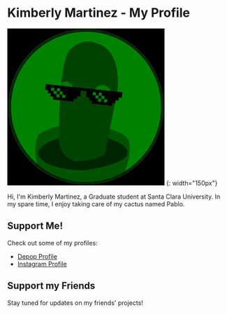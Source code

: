 # Kimberly Martinez - My Profile

![Profile Picture](green_terminal_new_image.png) {: width="150px"}

Hi, I'm Kimberly Martinez, a Graduate student at Santa Clara University. In my spare time, I enjoy taking care of my cactus named Pablo.

## Support Me!

Check out some of my profiles:

- [Depop Profile](https://www.depop.com/amazon_alexa_/)
- [Instagram Profile](https://www.instagram.com/hey_alexa02/)

## Support my Friends

Stay tuned for updates on my friends' projects!
